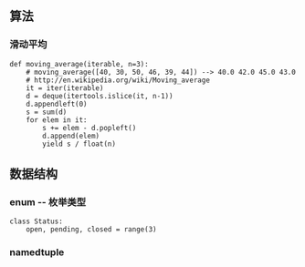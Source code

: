## 算法 ##

### 滑动平均 ###

	def moving_average(iterable, n=3):
	    # moving_average([40, 30, 50, 46, 39, 44]) --> 40.0 42.0 45.0 43.0
	    # http://en.wikipedia.org/wiki/Moving_average
	    it = iter(iterable)
	    d = deque(itertools.islice(it, n-1))
	    d.appendleft(0)
	    s = sum(d)
	    for elem in it:
	        s += elem - d.popleft()
	        d.append(elem)
	        yield s / float(n)

## 数据结构 ##

### enum -- 枚举类型 ###

    class Status:
        open, pending, closed = range(3)

### namedtuple ###

